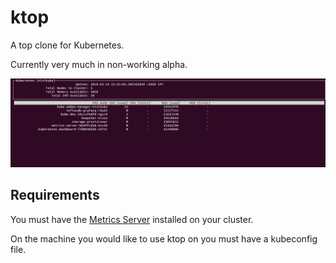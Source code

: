 # ktop

A top clone for Kubernetes.

Currently very much in non-working alpha.

![ktop](docs/screenshot.png)

## Requirements

You must have the [Metrics Server](https://github.com/kubernetes-incubator/metrics-server)
installed on your cluster.

On the machine you would like to use ktop on you must have a kubeconfig file.
